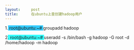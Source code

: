 ```yaml
---
layout:     post
title:      在ubuntu上查创建hadoop用户
---
```

<div id="article_content" class="article_content clearfix csdn-tracking-statistics" data-pid="blog" data-mod="popu_307" data-dsm="post">
								            <link rel="stylesheet" href="https://csdnimg.cn/release/phoenix/template/css/ck_htmledit_views-f76675cdea.css">
						<div class="htmledit_views" id="content_views">
                
<p>1.<span style="background-color:rgb(51,204,255);"> root@ubuntu:~# </span>groupadd hadoop</p>
<p>2<span style="background-color:rgb(51,255,255);">. root@ubuntu:~# </span>useradd -s /bin/bash -g hadoop -G root -d /home/hadoop -m hadoop<br></p>
<br>            </div>
                </div>